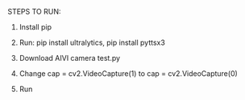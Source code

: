 STEPS TO RUN:

1) Install pip

2) Run: pip install ultralytics, pip install pyttsx3

3) Download AIVI camera test.py

4) Change cap = cv2.VideoCapture(1) to  cap = cv2.VideoCapture(0)

5) Run 
